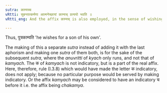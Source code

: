 ```yaml
---
sutra: काम्यच्च
vRtti: सुबन्तात्कर्मणा आत्मनेच्छायां काम्यच् प्रत्ययो भवति ॥
vRtti_eng: And the affix काम्यच् is also employed, in the sense of wishing, after a word ending in a case-affix, expressing the object wished as connected with the wisher\"s self.

---
```

Thus, पुत्रकाम्यति 'he wishes for a son of his own'.

The making of this a separate _sutra_ instead of adding it with the last aphorism and making one _sutra_ of them both, is for the sake of the subsequent _sutra_, where the _anuvritti_ of _kyach_ only runs, and not that of _kamyach_. The क of _kamyach_ is not indicatory, but is a part of the real affix. Here, therefore, rule (I.3.8) which would have made the letter क indicatory, does not apply; because no particular purpose would be served by making indicatory. Or the affix _kamyach_ may be considered to have an indicatory च before it i.e. the affix being _chakamya_.